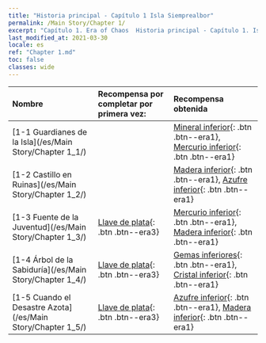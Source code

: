```yaml
---
title: "Historia principal - Capítulo 1 Isla Siemprealbor"
permalink: /Main Story/Chapter 1/
excerpt: "Capítulo 1. Era of Chaos  Historia principal - Capítulo 1. Isla Siemprealbor"
last_modified_at: 2021-03-30
locale: es
ref: "Chapter 1.md"
toc: false
classes: wide
---
```


  | Nombre |  Recompensa por completar por primera vez: | Recompensa obtenida |
  |:------------|:------------|:------------| 
  | [1-1 Guardianes de la Isla](/es/Main Story/Chapter 1_1/) |  | [Mineral inferior](/es/Items/mat_1/){: .btn .btn--era1}, [Mercurio inferior](/es/Items/mat_2/){: .btn .btn--era1} |
  | [1-2 Castillo en Ruinas](/es/Main Story/Chapter 1_2/) |  | [Madera inferior](/es/Items/mat_1/){: .btn .btn--era1}, [Azufre inferior](/es/Items/mat_3/){: .btn .btn--era1} |
  | [1-3 Fuente de la Juventud](/es/Main Story/Chapter 1_3/) | [Llave de plata](/es/Items/con_693/){: .btn .btn--era3} | [Mercurio inferior](/es/Items/mat_2/){: .btn .btn--era1}, [Madera inferior](/es/Items/mat_1/){: .btn .btn--era1} |
  | [1-4 Árbol de la Sabiduría](/es/Main Story/Chapter 1_4/) | [Llave de plata](/es/Items/con_693/){: .btn .btn--era3} | [Gemas inferiores](/es/Items/mat_4/){: .btn .btn--era1}, [Cristal inferior](/es/Items/mat_5/){: .btn .btn--era1} |
  | [1-5 Cuando el Desastre Azota](/es/Main Story/Chapter 1_5/) | [Llave de plata](/es/Items/con_693/){: .btn .btn--era3} | [Azufre inferior](/es/Items/mat_3/){: .btn .btn--era1}, [Madera inferior](/es/Items/mat_1/){: .btn .btn--era1} |
